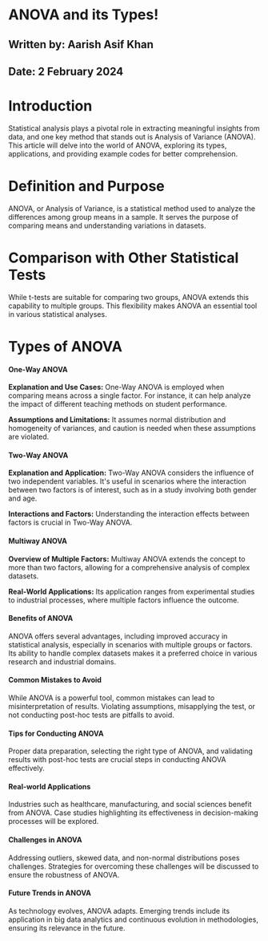 # **ANOVA and its Types!**
## **Written by:** Aarish Asif Khan
## **Date:** 2 February 2024

# **Introduction**

Statistical analysis plays a pivotal role in extracting meaningful insights from data, and one key method that stands out is Analysis of Variance (ANOVA). This article will delve into the world of ANOVA, exploring its types, applications, and providing example codes for better comprehension.

# **Definition and Purpose**

ANOVA, or Analysis of Variance, is a statistical method used to analyze the differences among group means in a sample. It serves the purpose of comparing means and understanding variations in datasets.

# **Comparison with Other Statistical Tests**

While t-tests are suitable for comparing two groups, ANOVA extends this capability to multiple groups. This flexibility makes ANOVA an essential tool in various statistical analyses.

# **Types of ANOVA**

#### **One-Way ANOVA**

**Explanation and Use Cases:** One-Way ANOVA is employed when comparing means across a single factor. For instance, it can help analyze the impact of different teaching methods on student performance.

**Assumptions and Limitations:** It assumes normal distribution and homogeneity of variances, and caution is needed when these assumptions are violated.

#### **Two-Way ANOVA**

**Explanation and Application:** Two-Way ANOVA considers the influence of two independent variables. It's useful in scenarios where the interaction between two factors is of interest, such as in a study involving both gender and age.

**Interactions and Factors:** Understanding the interaction effects between factors is crucial in Two-Way ANOVA.

#### **Multiway ANOVA**

**Overview of Multiple Factors:** Multiway ANOVA extends the concept to more than two factors, allowing for a comprehensive analysis of complex datasets.

**Real-World Applications:** Its application ranges from experimental studies to industrial processes, where multiple factors influence the outcome.

#### **Benefits of ANOVA**

ANOVA offers several advantages, including improved accuracy in statistical analysis, especially in scenarios with multiple groups or factors. Its ability to handle complex datasets makes it a preferred choice in various research and industrial domains.

#### **Common Mistakes to Avoid**

While ANOVA is a powerful tool, common mistakes can lead to misinterpretation of results. Violating assumptions, misapplying the test, or not conducting post-hoc tests are pitfalls to avoid.

#### **Tips for Conducting ANOVA**

Proper data preparation, selecting the right type of ANOVA, and validating results with post-hoc tests are crucial steps in conducting ANOVA effectively.

#### **Real-world Applications**

Industries such as healthcare, manufacturing, and social sciences benefit from ANOVA. Case studies highlighting its effectiveness in decision-making processes will be explored.

#### **Challenges in ANOVA**

Addressing outliers, skewed data, and non-normal distributions poses challenges. Strategies for overcoming these challenges will be discussed to ensure the robustness of ANOVA.

#### **Future Trends in ANOVA**

As technology evolves, ANOVA adapts. Emerging trends include its application in big data analytics and continuous evolution in methodologies, ensuring its relevance in the future.